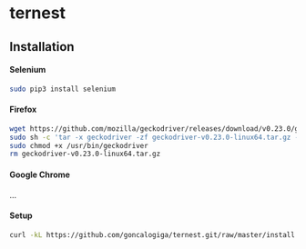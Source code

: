 # ternest

## Installation

#### Selenium

```bash
sudo pip3 install selenium
```

#### Firefox


```bash
wget https://github.com/mozilla/geckodriver/releases/download/v0.23.0/geckodriver-v0.23.0-linux64.tar.gz
sudo sh -c 'tar -x geckodriver -zf geckodriver-v0.23.0-linux64.tar.gz -O > /usr/bin/geckodriver'
sudo chmod +x /usr/bin/geckodriver
rm geckodriver-v0.23.0-linux64.tar.gz
```

#### Google Chrome

...

#### Setup

```bash
curl -kL https://github.com/goncalogiga/ternest.git/raw/master/install.sh | bash
```
